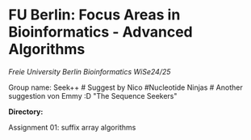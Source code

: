 # FU Berlin: Focus Areas in Bioinformatics - Advanced Algorithms

*Freie University Berlin*
*Bioinformatics WiSe24/25*

Group name: Seek++ # Suggest by Nico #Nucleotide Ninjas # Another suggestion von Emmy :D "The Sequence Seekers"

**Directory:**

Assignment 01:  suffix array algorithms
